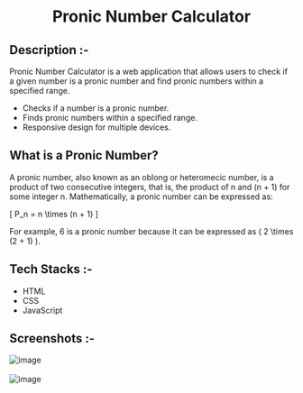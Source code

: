 # <p align="center">Pronic Number Calculator</p>

## Description :-

Pronic Number Calculator is a web application that allows users to check if a given number is a pronic number and find pronic numbers within a specified range.

* Checks if a number is a pronic number.
* Finds pronic numbers within a specified range.
* Responsive design for multiple devices.

## What is a Pronic Number?

A pronic number, also known as an oblong or heteromecic number, is a product of two consecutive integers, that is, the product of n and (n + 1) for some integer n. Mathematically, a pronic number can be expressed as:

\[ P_n = n \times (n + 1) \]

For example, 6 is a pronic number because it can be expressed as \( 2 \times (2 + 1) \).

## Tech Stacks :-

- HTML
- CSS
- JavaScript

## Screenshots :-

![image](https://github.com/Rakesh9100/CalcDiverse/assets/73993775/8459c846-f755-4934-8b47-8255c6efd562)
<br><br>
![image](https://github.com/Rakesh9100/CalcDiverse/assets/73993775/c8ff9b86-77fa-4c33-8a5a-6a7810b5c796)
